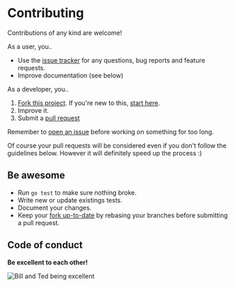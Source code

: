 # Contributing

Contributions of any kind are welcome!

As a user, you..
* Use the [issue tracker](https://github.com/nochso/go-webmail/issues) for any questions, bug reports and feature requests.
* Improve documentation (see below)

As a developer, you..

1. [Fork this project](https://github.com/nochso/go-webmail/fork). If you're new to this,
   [start here](https://help.github.com/articles/fork-a-repo/).
2. Improve it.
3. Submit a [pull request](https://help.github.com/articles/creating-a-pull-request)

Remember to [open an issue](https://github.com/nochso/go-webmail/issues/new) before working on something for too long.

Of course your pull requests will be considered even if you don't follow the guidelines below. However it will definitely speed up the process :)

## Be awesome

* Run `go test` to make sure nothing broke.
* Write new or update existings tests.
* Document your changes.
* Keep your [fork up-to-date](https://help.github.com/articles/syncing-a-fork/) by rebasing your branches before submitting a pull request.

## Code of conduct
**Be excellent to each other!**

![Bill and Ted being excellent](http://i.imgur.com/EPFd81a.jpg)